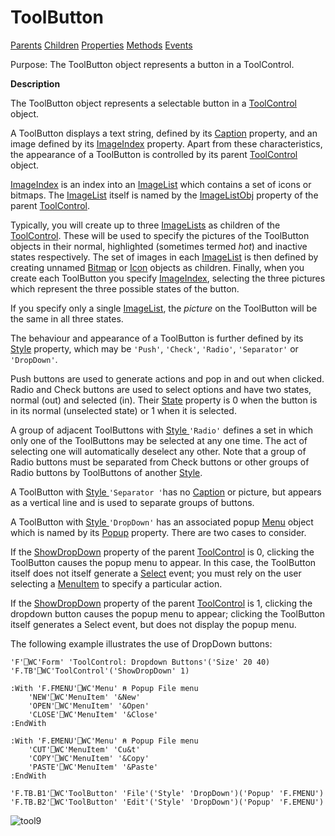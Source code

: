 




<h1 class="heading"><span class="name">ToolButton</span></h1>

[Parents](../ParentLists/ToolButton.htm) [Children](../ChildLists/ToolButton.htm) [Properties](../PropLists/ToolButton.htm) [Methods](../MethodLists/ToolButton.htm) [Events](../EventLists/ToolButton.htm)


Purpose: The ToolButton object represents a button in a ToolControl.


**Description**


The ToolButton object represents a selectable button in a [ToolControl](toolcontrol.md) object.



A ToolButton displays a text string, defined by its [Caption](./caption.md) property, and an image defined by its [ImageIndex](./imageindex.md) property. Apart from these characteristics, the appearance of a ToolButton is controlled by its parent [ToolControl](toolcontrol.md) object.


[ImageIndex](./imageindex.md) is an index into an [ImageList](imagelist.md) which contains a set of icons or bitmaps. The [ImageList](imagelist.md) itself is named by the [ImageListObj](./imagelistobj.md) property of the parent [ToolControl](toolcontrol.md).


Typically, you will create up to three [ImageLists](imagelist.md) as children of the [ToolControl](toolcontrol.md). These will be used to specify the pictures of the ToolButton objects in their normal, highlighted (sometimes termed *hot*) and inactive states respectively. The set of images in each [ImageList](imagelist.md) is then defined by creating unnamed [Bitmap](bitmap.md) or [Icon](icon.md) objects as children. Finally, when you create each ToolButton you specify [ImageIndex](./imageindex.md), selecting the three pictures which represent the three possible states of the button.


If you specify only a single [ImageList](imagelist.md), the *picture* on the ToolButton will be the same in all three states.


The behaviour and appearance of a ToolButton is further defined by its [Style](./style.md) property, which may be `'Push'`, `'Check'`, `'Radio'`, `'Separator'` or `'DropDown'`.


Push buttons are used to generate actions and pop in and out when clicked. Radio and Check buttons are used to select options and have two states, normal (out) and selected (in). Their [State](./state.md) property is 0 when the button is in its normal (unselected state) or 1 when it is selected.


A group of adjacent ToolButtons with [Style ](./style.md)`'Radio'` defines a set in which only one of the ToolButtons may be selected at any one time. The act of selecting one will automatically deselect any other. Note that a group of Radio buttons must be separated from Check buttons or other groups of Radio buttons by ToolButtons of another [Style](./style.md).


A ToolButton with [Style ](./style.md)`'Separator '`has no [Caption](./caption.md) or picture, but appears as a vertical line and is used to separate groups of buttons.


A ToolButton with [Style ](./style.md)`'DropDown'` has an associated popup [Menu](menu.md) object which is named by its [Popup](./popup.md) property. There are two cases to consider.


If the [ShowDropDown](./showdropdown.md) property of the parent [ToolControl](toolcontrol.md) is 0, clicking the ToolButton causes the popup menu to appear. In this case, the ToolButton itself does not itself generate a [Select](./select.md) event; you must rely on the user selecting a [MenuItem](menuitem.md) to specify a particular action.


If the [ShowDropDown](./showdropdown.md) property of the parent [ToolControl](toolcontrol.md) is 1, clicking the dropdown button causes the popup menu to appear; clicking the ToolButton itself generates a Select event, but does not display the popup menu.



The following example illustrates the use of DropDown buttons:
```apl
'F'⎕WC'Form' 'ToolControl: Dropdown Buttons'('Size' 20 40)
'F.TB'⎕WC'ToolControl'('ShowDropDown' 1)

:With 'F.FMENU'⎕WC'Menu' ⍝ Popup File menu
    'NEW'⎕WC'MenuItem' '&New'
    'OPEN'⎕WC'MenuItem' '&Open'
    'CLOSE'⎕WC'MenuItem' '&Close'
:EndWith

:With 'F.EMENU'⎕WC'Menu' ⍝ Popup File menu
    'CUT'⎕WC'MenuItem' 'Cu&t'
    'COPY'⎕WC'MenuItem' '&Copy'
    'PASTE'⎕WC'MenuItem' '&Paste'
:EndWith

'F.TB.B1'⎕WC'ToolButton' 'File'('Style' 'DropDown')('Popup' 'F.FMENU')
'F.TB.B2'⎕WC'ToolButton' 'Edit'('Style' 'DropDown')('Popup' 'F.EMENU')
```


![tool9](../img/tool9.gif)




